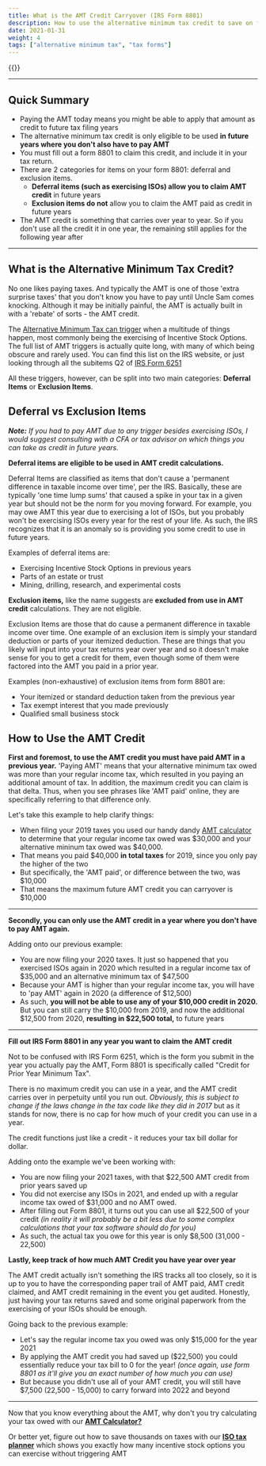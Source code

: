 ```yaml
---
title: What is the AMT Credit Carryover (IRS Form 8801)
description: How to use the alternative minimum tax credit to save on future tax returns
date: 2021-01-31
weight: 4
tags: ["alternative minimum tax", "tax forms"]
---
```

{{<disclaimer>}}

------------------

Quick Summary
---

- Paying the AMT today means you might be able to apply that amount as credit to future tax filing years
- The alternative minimum tax credit is only eligible to be used **in future years where you don't also have to pay AMT**
- You must fill out a form 8801 to claim this credit, and include it in your tax return.
- There are 2 categories for items on your form 8801: deferral and exclusion items. 
	- **Deferral items (such as exercising ISOs) allow you to claim AMT credit** in future years 
	- **Exclusion items do not** allow you to claim the AMT paid as credit in future years
- The AMT credit is something that carries over year to year. So if you don't use all the credit it in one year, the remaining still applies for the following year after

------------------

What is the Alternative Minimum Tax Credit?
---

No one likes paying taxes. And typically the AMT is one of those 'extra surprise taxes' that you don't know you have to pay until Uncle Sam comes knocking. Although it may be initially painful, the AMT is actually built in with a 'rebate' of sorts - the AMT credit.

The [Alternative Minimum Tax can trigger](/articles/what-is-the-alternative-minimum-tax/) when a multitude of things happen, most commonly being the exercising of Incentive Stock Options. The full list of AMT triggers is actually quite long, with many of which being obscure and rarely used. You can find this list on the IRS website, or just looking through all the subitems Q2 of [IRS Form 6251](https://www.irs.gov/pub/irs-pdf/f6251.pdf)

All these triggers, however, can be split into two main categories: **Deferral Items** or **Exclusion Items**.

Deferral vs Exclusion Items
---

***Note:** If you had to pay AMT due to any trigger besides exercising ISOs, I would suggest consulting with a CFA or tax advisor on which things you can take as credit in future years.*

**Deferral items are eligible to be used in AMT credit calculations.**

Deferral Items are classified as items that don't cause a 'permanent difference in taxable income over time', per the IRS. Basically, these are typically 'one time lump sums' that caused a spike in your tax in a given year but should not be the norm for you moving forward. For example, you may owe AMT this year due to exercising a lot of ISOs, but you probably won't be exercising ISOs every year for the rest of your life. As such, the IRS recognizes that it is an anomaly so is providing you some credit to use in future years.

Examples of deferral items are:
- Exercising Incentive Stock Options in previous years
- Parts of an estate or trust
- Mining, drilling, research, and experimental costs

**Exclusion items,** like the name suggests are **excluded from use in AMT credit** calculations. They are not eligible.

Exclusion Items are those that do cause a permanent difference in taxable income over time. One example of an exclusion item is simply your standard deduction or parts of your itemized deduction. These are things that you likely will input into your tax returns year over year and so it doesn't make sense for you to get a credit for them, even though some of them were factored into the AMT you paid in a prior year.

Examples (non-exhaustive) of exclusion items from form 8801 are:
- Your itemized or standard deduction taken from the previous year
- Tax exempt interest that you made previously
- Qualified small business stock

How to Use the AMT Credit
---

**First and foremost, to use the AMT credit you must have paid AMT in a previous year.** 'Paying AMT' means that your alternative minimum tax owed was more than your regular income tax, which resulted in you paying an additional amount of tax. In addition, the maximum credit you can claim is that delta. Thus, when you see phrases like 'AMT paid' online, they are specifically referring to that difference only.

Let's take this example to help clarify things:
- When filing your 2019 taxes you used our handy dandy [AMT calculator](/amt-calculator/) to determine that your regular income tax owed was $30,000 and your alternative mininum tax owed was $40,000.
- That means you paid $40,000 **in total taxes** for 2019, since you only pay the higher of the two
- But specifically, the 'AMT paid', or difference between the two, was $10,000
- That means the maximum future AMT credit you can carryover is $10,000

------------------

**Secondly, you can only use the AMT credit in a year where you don't have to pay AMT again.**

Adding onto our previous example:
- You are now filing your 2020 taxes. It just so happened that you exercised ISOs again in 2020 which resulted in a regular income tax of $35,000 and an alternative minimum tax of $47,500
- Because your AMT is higher than your regular income tax, you will have to 'pay AMT' again in 2020 (a difference of $12,500)
- As such, **you will not be able to use any of your $10,000 credit in 2020.** But you can still carry the $10,000 from 2019, and now the additional $12,500 from 2020, **resulting in $22,500 total,** to future years

------------------

**Fill out IRS Form 8801 in any year you want to claim the AMT credit**

Not to be confused with IRS Form 6251, which is the form you submit in the year you actually pay the AMT, Form 8801 is specifically called "Credit for Prior Year Minimum Tax".

There is no maximum credit you can use in a year, and the AMT credit carries over in perpetuity until you run out. *Obviously, this is subject to change if the laws change in the tax code like they did in 2017* but as it stands for now, there is no cap for how much of your credit you can use in a year. 

The credit functions just like a credit - it reduces your tax bill dollar for dollar.

Adding onto the example we've been working with:
- You are now filing your 2021 taxes, with that $22,500 AMT credit from prior years saved up
- You did not exercise any ISOs in 2021, and ended up with a regular income tax owed of $31,000 and no AMT owed.
- After filling out Form 8801, it turns out you can use all $22,500 of your credit *(in reality it will probably be a bit less due to some complex calculations that your tax software should do for you)*
- As such, the actual tax you owe for this year is only $8,500 (31,000 - 22,500)

**Lastly, keep track of how much AMT Credit you have year over year**

The AMT credit actually isn't something the IRS tracks all too closely, so it is up to you to have the corresponding paper trail of AMT paid, AMT credit claimed, and AMT credit remaining in the event you get audited. Honestly, just having your tax returns saved and some original paperwork from the exercising of your ISOs should be enough.

Going back to the previous example:
- Let's say the regular income tax you owed was only $15,000 for the year 2021
- By applying the AMT credit you had saved up ($22,500) you could essentially reduce your tax bill to 0 for the year! *(once again, use form 8801 as it'll give you an exact number of how much you can use)*
- But because you didn't use all of your AMT credit, you will still have $7,500 (22,500 - 15,000) to carry forward into 2022 and beyond

------------------

Now that you know everything about the AMT, why don't you try calculating your tax owed with our **[AMT Calculator?](/amt-calculator)** 

Or better yet, figure out how to save thousands on taxes with our **[ISO tax planner](/iso-tax-planner/)** which shows you exactly how many incentive stock options you can exercise without triggering AMT
